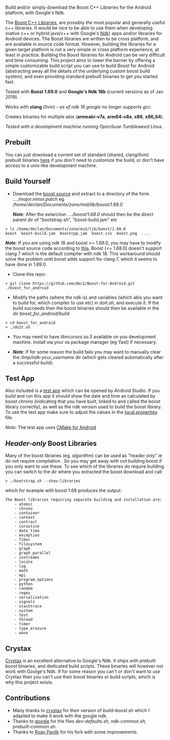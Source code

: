 
Build and/or simply download the Boost C++ Libraries for the Android platform, with Google's Ndk.

The [Boost C++ Libraries](http://www.boost.org/), are possibly *the* most popular and generally useful c++ libraries. It would be nice to be able to use them when developing (native c++ or hybrid java/c++ with Google's [Ndk](https://developer.android.com/ndk/)) apps and/or libraries for Android devices.
The Boost libraries are written to be cross platform, and are available in source code format. However, building the libraries for a given target platform is not a very simple or cross platform experience, at least in practice. Building the Boost libraries for Android can be very difficult and time consuming. This project aims to lower the barrier by offering a simple customizable build script you can use to build Boost for Android (abstracting away all the details of the underlying custom boost build system), and even providing standard prebuilt binaries to get you started fast.

Tested with **Boost 1.69.0** and **Google's Ndk 18b**  (current versions as of Jan 2019).



Works with **clang** (llvm) 
*- as of ndk 16 google no longer supports gcc*.

Creates binaries for multiple abis (**armeabi-v7a**, **arm64-v8a**, **x86**, **x86_64**).


*Tested with a development machine running OpenSuse Tumbleweed Linux.*

## Prebuilt
You can just download a current set of standard (shared, clang/llvm) prebuilt binaries  [here](https://github.com/dec1/Boost-for-Android/releases) if you don't need to customize the build, or don't have access to a unix-like development machine. 
<!--- [here](http://silverglint.com/boost-for-android/) --->

## Build Yourself
* Download the [boost source](https://www.boost.org) and extract to a directory of the form *..../major.minor.patch* 
  eg */home/declan/Documents/zone/mid/lib/boost/1.68.0*
  
  *__Note__:* After the extarction *..../boost/1.68.0* should then be the direct parent dir of "bootstrap.sh", "boost-build.jam" etc


```
> ls /home/declan/Documents/zone/mid/lib/boost/1.68.0
boost  boost-build.jam  boostcpp.jam  boost.css  boost.png  ....
``` 
  *__Note__:* If you are using ndk 18 and boost <= 1.68.0, you may have to modify the boost source code according to [this](https://github.com/boostorg/asio/pull/91). Boost (<= 1.68.0) doesn't support clang 7 which is the default compiler with ndk 18. This workaround should solve the problem until boost adds support for clang 7, which it seems to have done in 1.69.0.

* Clone this repo:

```
> git clone https://github.com/dec1/Boost-for-Android.git ./boost_for_android
``` 


* Modify the paths (where the ndk is) and variables (which abis you want to build for, which compiler to use etc) in *doIt.sh*, and execute it. If the build succeeds then the boost binaries should then be available in the dir *boost_for_android/build*

```
> cd boost_for_android
> ./doIt.sh
```

* You may need to have *libncurses.so.5* available on you development machine. Install via your os package manager (eg Yast) if necessary.



* *__Note__:* If for some reason the build fails you may want to manually clear the */tmp/ndk-your_username* dir (which gets cleared automatically after a successful build).




## Test App 
Also included is a [test app](./example_app/) which can be opened by Android Studio. If you build and run this app it should show the date and time as calculated by boost *chrono*  (indicating that you have built, linked to and called the boost library correctly), as well as the ndk version used to build the boost library.
To use the test app make sure to adjust the values in the [local.properties](./example_app/local.properties) file.

*Note:* The test app uses [CMake for Android](https://developer.android.com/ndk/guides/cmake)


## *Header-only* Boost Libraries
Many of the boost libraries (eg. *algorithm*) can be used as "header only" ie do not require compilation . So you may get away with not building boost if you only
want to use these. To see which of the libraries do require building you can switch to the dir where you extracted the boost download and call:

```
> ./bootstrap.sh --show-libraries 
```

which for example with boost 1.68 produces the output:

```
The Boost libraries requiring separate building and installation are:
    - atomic
    - chrono
    - container
    - context
    - contract
    - coroutine
    - date_time
    - exception
    - fiber
    - filesystem
    - graph
    - graph_parallel
    - iostreams
    - locale
    - log
    - math
    - mpi
    - program_options
    - python
    - random
    - regex
    - serialization
    - signals
    - stacktrace
    - system
    - test
    - thread
    - timer
    - type_erasure
    - wave
```
## Crystax
[Crystax](https://www.crystax.net/) is an excellent alternative to Google's Ndk. It ships with prebuilt boost binaries, and dedicated build scripts.
These binaries will however not work with Goolge's Ndk. If for some reason you can't or don't want to use Crystax then you can't use their boost binaries or build scripts, which is why this project exists.

## Contributions
- Many thanks to [crystax](https://github.com/crystax/android-platform-ndk/tree/master/build/tools) for their version of *build-boost.sh* which I adapted to make it work with the google ndk.
- Thanks to [google](https://android.googlesource.com/platform/ndk/+/master/build/tools) for the  files *dev-defaults.sh, ndk-common.sh, prebuilt-common.sh*.
- Thanks to [Ryan Pavlik](https://github.com/sensics/Boost-for-Android) for his fork with some improvements.

